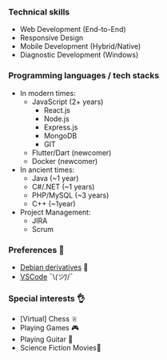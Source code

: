 ### Technical skills

- Web Development (End-to-End)
- Responsive Design
- Mobile Development (Hybrid/Native)
- Diagnostic Development (Windows)

### Programming languages / tech stacks

- In modern times:
  - JavaScript (2+ years)
    - React.js
    - Node.js
    - Express.js
    - MongoDB
    - GIT
  - Flutter/Dart (newcomer)
  - Docker  (newcomer)
- In ancient times:
  - Java (~1 year)
  - C#/.NET (~1 years)
  - PHP/MySQL (~3 years)
  - C++ (~1year)
- Project Management:
  - JIRA
  - Scrum
### Preferences 🙏

- [Debian derivatives](https://www.debian.org/) 🐧
- [VSCode](https://code.visualstudio.com/) ¯\\_(ツ)_/¯

### Special interests 👌

- \[Virtual\] Chess ♕
- Playing Games 🎮
- Playing Guitar 🎸
- Science Fiction Movies🎥
